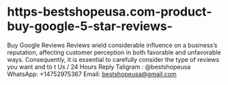 # https-bestshopeusa.com-product-buy-google-5-star-reviews-
Buy Google Reviews  Reviews wield considerable influence on a business’s reputation, affecting customer perception in both favorable and unfavorable ways. Consequently, it is essential to carefully consider the type of reviews you want and to t Us / 24 Hours Reply Taligram : @bestshopeusa WhatsApp: +14752975367 Email: bestshopeusa@gmail.com
